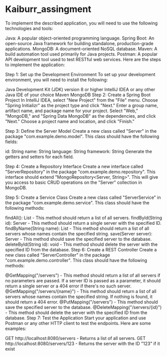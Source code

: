 # Kaiburr_assingment
To implement the described application, you will need to use the following technologies and tools:

Java: A popular object-oriented programming language.
Spring Boot: An open-source Java framework for building standalone, production-grade applications.
MongoDB: A document-oriented NoSQL database.
Maven: A build automation tool used primarily for Java projects.
Postman: A popular API development tool used to test RESTful web services.
Here are the steps to implement the application:

Step 1: Set up the Development Environment
To set up your development environment, you will need to install the following:

Java Development Kit (JDK) version 8 or higher
IntelliJ IDEA or any other Java IDE of your choice
Maven
MongoDB
Step 2: Create a Spring Boot Project
In IntelliJ IDEA, select "New Project" from the "File" menu. Choose "Spring Initializr" as the project type and click "Next." Enter a group name, artifact name, and package name for your project. Select "Web," "MongoDB," and "Spring Data MongoDB" as the dependencies, and click "Next." Choose a project name and location, and click "Finish."

Step 3: Define the Server Model
Create a new class called "Server" in the package "com.example.demo.model". This class should have the following fields:

id: String
name: String
language: String
framework: String
Generate the getters and setters for each field.

Step 4: Create a Repository Interface
Create a new interface called "ServerRepository" in the package "com.example.demo.repository". This interface should extend "MongoRepository<Server, String>". This will give you access to basic CRUD operations on the "Server" collection in MongoDB.

Step 5: Create a Service Class
Create a new class called "ServerService" in the package "com.example.demo.service". This class should have the following methods:

findAll(): List<Server> - This method should return a list of all servers.
findById(String id): Server - This method should return a single server with the specified ID.
findByName(String name): List<Server> - This method should return a list of all servers whose names contain the specified string.
save(Server server): Server - This method should save the specified server to the database.
deleteById(String id): void - This method should delete the server with the specified ID from the database.
Step 6: Create a REST Controller
Create a new class called "ServerController" in the package "com.example.demo.controller". This class should have the following methods:

@GetMapping("/servers") - This method should return a list of all servers if no parameters are passed. If a server ID is passed as a parameter, it should return a single server or a 404 error if there's no such server.
@GetMapping("/servers/{name}") - This method should return a list of all servers whose names contain the specified string. If nothing is found, it should return a 404 error.
@PutMapping("/servers") - This method should save the specified server to the database.
@DeleteMapping("/servers/{id}") - This method should delete the server with the specified ID from the database.
Step 7: Test the Application
Start your application and use Postman or any other HTTP client to test the endpoints. Here are some examples:

GET http://localhost:8080/servers - Returns a list of all servers.
GET http://localhost:8080/servers/123 - Returns the server with the ID "123" if it exist
